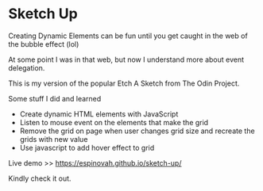 # Sketch Up

Creating Dynamic Elements can be fun until you get caught in the web of the bubble effect (lol)

At some point I was in that web, but now I understand more about event delegation. 

This is my version of the popular Etch A Sketch from The Odin Project.


Some stuff I did and learned

- Create dynamic HTML elements with JavaScript
- Listen to mouse event on the elements that make the grid
- Remove the grid on page when user changes grid size and recreate the grids with new value
- Use javascript to add hover effect to grid


Live demo >> https://espinovah.github.io/sketch-up/

Kindly check it out.
